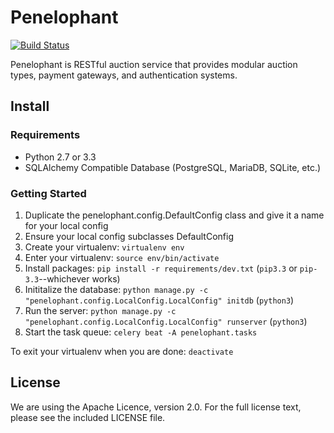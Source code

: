 # Penelophant

[![Build Status](https://travis-ci.org/kevinoconnor7/penelophant.png?branch=master)](https://travis-ci.org/kevinoconnor7/penelophant)

Penelophant is RESTful auction service that provides modular auction types, payment gateways, and authentication systems.

## Install

### Requirements
  * Python 2.7 or 3.3
  * SQLAlchemy Compatible Database (PostgreSQL, MariaDB, SQLite, etc.)

### Getting Started
  1. Duplicate the penelophant.config.DefaultConfig class and give it a
     name for your local config
  2. Ensure your local config subclasses DefaultConfig
  3. Create your virtualenv: ```virtualenv env```
  4. Enter your virtualenv: ```source env/bin/activate```
  5. Install packages: ```pip install -r requirements/dev.txt``` (```pip3.3``` or ```pip-3.3```--whichever works)
  6. Inititalize the database: ```python manage.py -c "penelophant.config.LocalConfig.LocalConfig" initdb``` (```python3```)
  7. Run the server: ```python manage.py -c "penelophant.config.LocalConfig.LocalConfig" runserver``` (```python3```)
  8. Start the task queue: ```celery beat -A penelophant.tasks```

To exit your virtualenv when you are done: ```deactivate```

## License
We are using the Apache Licence, version 2.0. For the full license
text, please see the included LICENSE file.


